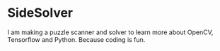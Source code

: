 # SideSolver
I am making a puzzle scanner and solver to learn more about OpenCV, Tensorflow and Python. Because coding is fun. 

